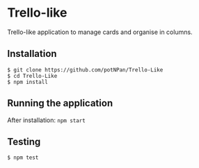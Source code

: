 # Trello-like

Trello-like application to manage cards and organise in columns.

## Installation

    $ git clone https://github.com/potNPan/Trello-Like
    $ cd Trello-Like
    $ npm install

## Running the application

After installation: `npm start`

## Testing

    $ npm test